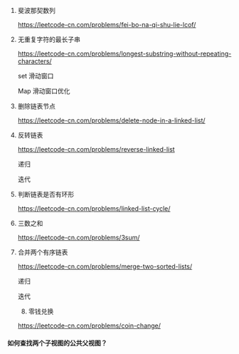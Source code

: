 1. 斐波那契数列

   https://leetcode-cn.com/problems/fei-bo-na-qi-shu-lie-lcof/

2. 无重复字符的最长子串

   https://leetcode-cn.com/problems/longest-substring-without-repeating-characters/

   set 滑动窗口

   Map 滑动窗口优化

3. 删除链表节点

   https://leetcode-cn.com/problems/delete-node-in-a-linked-list/

4. 反转链表

   https://leetcode-cn.com/problems/reverse-linked-list

   递归

   迭代

5. 判断链表是否有环形

   https://leetcode-cn.com/problems/linked-list-cycle/

6. 三数之和

   https://leetcode-cn.com/problems/3sum/

7. 合并两个有序链表

   https://leetcode-cn.com/problems/merge-two-sorted-lists/

   递归

   迭代

   

   

   8. 零钱兑换

   https://leetcode-cn.com/problems/coin-change/

   

   

   

#### 如何查找两个子视图的公共父视图？

#### 